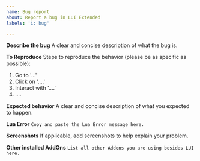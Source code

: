 ```yaml
---
name: Bug report
about: Report a bug in LUI Extended
labels: 'i: bug'

---
```


**Describe the bug**
A clear and concise description of what the bug is.

**To Reproduce**
Steps to reproduce the behavior (please be as specific as possible):
1. Go to '...'
2. Click on '....'
3. Interact with '....'
4. ....

**Expected behavior**
A clear and concise description of what you expected to happen.

**Lua Error**
`Copy and paste the Lua Error message here.`

**Screenshots**
If applicable, add screenshots to help explain your problem.

**Other installed AddOns**
`List all other Addons you are using besides LUI here.`
